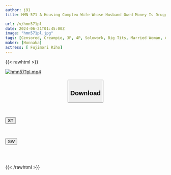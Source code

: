 ```yaml
---
author: j91
title: HMN-571 A Housing Complex Wife Whose Husband Owed Money Is Drugged By A Persistent Resident Old Man! He Pays Off The Debt With A Room-to-room Drug-sex Creampie Gangbang Relay Fujimori Riho

url: /v/hmn571pl
date: 2024-06-21T01:45:00Z
image: "hmn571pl.jpg"
tags: [Censored, Creampie, 3P, 4P, Solowork, Big Tits, Married Woman, Acme · Orgasm	]
maker: [Honnaka]
actress: [ Fujimori Riho]
---
```



{{< rawhtml >}}

<div class="video" data-videoid="0rLDQlZA81CZRx">
    <a href="javascript:;">
        <img src="/v/hmn571pl/hmn571pl.jpg" width="WIDTH" height="HEIGHT" alt="hmn571pl.mp4" loading="lazy">
    </a>
</div>

<script type="text/javascript" src="https://j91.asia/asset/on-demand-st.js"></script>

<br>
  <link rel="stylesheet" href="https://j91.asia/asset/bs5.css">
  
  <center>
  <button class="btn btn-primary" type="button" data-bs-toggle="collapse" data-bs-target=".multi-collapse" aria-expanded="false" aria-controls="multiCollapseExample1 multiCollapseExample2"><h2>Download</h2></button></center>
</p>
<div class="row">
  <div class="col">
    <div class="collapse multi-collapse" id="multiCollapseExample1">
      <div class="card card-body">
	      	      <br>
<div class="buttons">  
<p><a href="/v/hmn571pl/st.html" target="_blank"><button class="btn-hover color-3"><i class="fa fa-download"></i> ST</button></a></p></div>
    </div>
  </div>
</div>
  <div class="col">
    <div class="collapse multi-collapse" id="multiCollapseExample2">
      <div class="card card-body">
	      <br>
<div class="buttons">
<p><a href="/v/hmn571pl/sw.html" target="_blank"><button class="btn-hover color-2"><i class="fa fa-download"></i> SW</button></a></p></div>
<br><br>
      </div>
    </div>
  </div>
</div>

{{< /rawhtml >}}